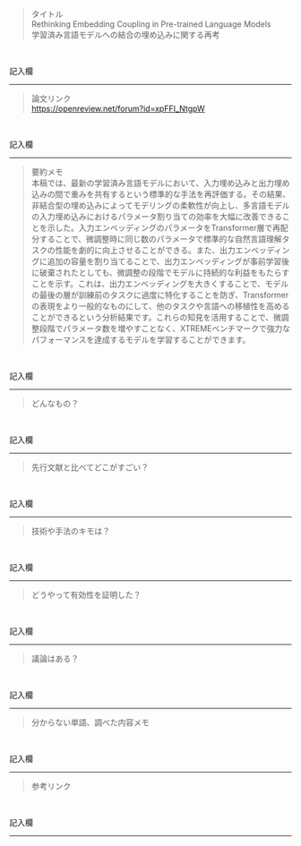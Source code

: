 > タイトル<br>
Rethinking Embedding Coupling in Pre-trained Language Models  
学習済み言語モデルへの結合の埋め込みに関する再考
<br>

記入欄
***

> 論文リンク<br>
https://openreview.net/forum?id=xpFFI_NtgpW
<br>

記入欄
***

> 要約メモ<br>
本稿では、最新の学習済み言語モデルにおいて、入力埋め込みと出力埋め込みの間で重みを共有するという標準的な手法を再評価する。その結果、非結合型の埋め込みによってモデリングの柔軟性が向上し、多言語モデルの入力埋め込みにおけるパラメータ割り当ての効率を大幅に改善できることを示した。入力エンベッディングのパラメータをTransformer層で再配分することで、微調整時に同じ数のパラメータで標準的な自然言語理解タスクの性能を劇的に向上させることができる。また、出力エンベッディングに追加の容量を割り当てることで、出力エンベッディングが事前学習後に破棄されたとしても、微調整の段階でモデルに持続的な利益をもたらすことを示す。これは、出力エンベッディングを大きくすることで、モデルの最後の層が訓練前のタスクに過度に特化することを防ぎ、Transformerの表現をより一般的なものにして、他のタスクや言語への移植性を高めることができるという分析結果です。これらの知見を活用することで、微調整段階でパラメータ数を増やすことなく、XTREMEベンチマークで強力なパフォーマンスを達成するモデルを学習することができます。
<br>

記入欄
***

> どんなもの？<br>

<br>

記入欄
***

> 先行文献と比べてどこがすごい？

<br>

記入欄
***

> 技術や手法のキモは？

<br>

記入欄
***

> どうやって有効性を証明した？

<br>

記入欄
***

> 議論はある？

<br>

記入欄
***

> 分からない単語、調べた内容メモ

<br>

記入欄
***

> 参考リンク

<br>

記入欄
***